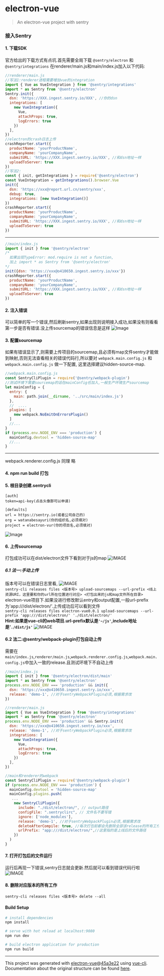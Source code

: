 # electron-vue

> An electron-vue project with sentry

### 接入Sentry
#### 1. 下载SDK
官方给出的下载方式有点坑.首先需要全局下载 `@sentry/electron` 和 `@sentry/integrations`
在renderer/main.js和main/index.js加入以下代码:
```javascript
//renderer/main.js
//写法1:renderer进程需要增加vue的integration
import { Vue as VueIntegration } from '@sentry/integrations'
import * as Sentry from '@sentry/electron'
Sentry.init({
  dsn: 'https://XXX.ingest.sentry.io/XXX', //你的dsn
  integrations: [
    new VueIntegration({
      Vue,
      attachProps: true,
      logErrors: true
    })
  ],
})
//electron的crash日志上传
crashReporter.start({
  productName: 'yourProductName',
  companyName: 'yourCompanyName',
  submitURL: 'https://XXX.ingest.sentry.io/XXX', //和dsn地址一样
  uploadToServer: true
})
//写法2:
const { init, getIntegrations } = require('@sentry/electron')
const VueIntegration = getIntegrations().browser.Vue
init({
  dsn: 'https://xxx@report.url.cn/sentry/xxx',
  debug: true,
  integrations: [new VueIntegration()]
})
crashReporter.start({
  productName: 'yourProductName',
  companyName: 'yourCompanyName',
  submitURL: 'https://XXX.ingest.sentry.io/XXX', //和dsn地址一样
  uploadToServer: true
})
```
<HR>

```js
//main/index.js
import { init } from '@sentry/electron'
/*
  如果出现TypeError: mod.require is not a function,
  加上 import * as Sentry from '@sentry/electron'
*/
init({dsn: 'https://xxx@o410650.ingest.sentry.io/xxx'})
crashReporter.start({
  productName: 'yourProductName',
  companyName: 'yourCompanyName',
  submitURL: 'https://XXX.ingest.sentry.io/XXX', //和dsn地址一样
  uploadToServer: true
})
```
#### 2. 注入错误
可以简单的写一个错误,然后刷新sentry,如果出现则说明接入成功,如果没有则看看第一步是否有错误.没上传sourcemap的错误信息是这样
![Image](img/1298220445C374BC448481A5334E88D7.jpg)
#### 3. 配置sourcemap
如果有错误显示了,则需要上传项目的sourcemap,且必须有map文件sentry才能做到映射,否则无法查看相关的错误代码行,所以要对
`webpack.main.config.js` 和 `webpack.main.config.js` 做一下配置,
这里选择建议hidden-source-map.
```javascript
//webpack.main.config.js
const SentryCliPlugin = require('@sentry/webpack-plugin')
//测试环境下需要sourcemap的话在mainConfig也加入,一般生产环境生产sourcemap
let mainConfig = {
  entry: {
    main: path.join(__dirname, '../src/main/index.js')
  },
  //  ....
  plugins: [
    new webpack.NoEmitOnErrorsPlugin()
  ]
  //...
}
if (process.env.NODE_ENV === 'production') {
  mainConfig.devtool = 'hidden-source-map'
  //...
}
```
<hr>
webpack.renderer.config.js 同理 略

#### 4. npm run build 打包
#### 5. 根目录创建.sentrycli
```
[auth]
token=api-key(点击头像那可以申请)

[defaults]
url = https://sentry.io(或者公司自己的)
org = watanabesayuri(你的组织名,必须填对)
project = electron-vur(你的项目名,必须填对)
```
![Image](img/351C60A037CB77EAA53095679195B6C4.jpg)
#### 6. 上传sourcemap
打包成功可以在dist/electron文件下看到对于js的map
![IMAGE](img/51CAE8361B7AF91A46E27AD6D7A19F41.jpg)
##### 6.1 法一:手动上传
版本号可以在错误日志里看,
![IMAGE](img/853A0C63BF6B00005A464719C94E7FF2.jpg) <br>
`sentry-cli releases files <版本号> upload-sourcemaps --url-prefix <线上资源URI，这里要和你的url所在位置进行对应> <打包出来的js和map文件所在目录>` <br>
electron-vue项目下.如果没进行修改默认entry和output配置,一般url-prefix为'app:///dist/electron/'.上传成功后可以看到文件 <br>
`sentry-cli releases files electron-vue0.0.1 upload-sourcemaps --url-prefix 'app:///dist/electron/' './dist/electron/'` <br>
**Hint:如果是vue-cli的web项目.url-prefix默认是`'~/js'`,include地址是'`./dist/js'`**
![IMAGE](img/BBF5B285855153144EC5FA13279821FF.jpg)
#### 6.2 法二:@sentry/webpack-plugin打包自动上传
需要在`main/index.js`,`renderer/main.js`,`webpack.renderer.config.js`,`webpack.main.config.js`中加入一致的release.且测试环境下不自动上传

```javascript
//main/index.js
import { init } from '@sentry/electron/dist/main'
import * as Sentry from '@sentry/electron'
process.env.NODE_ENV === 'production' && init({
  dsn: 'https://xxx@o410650.ingest.sentry.io/xxx',
  release: 'demo-1', //对于sentryWebpackPlugin必须,根据需求改
})
```
```javascript
//renderer/main.js
import { Vue as VueIntegration } from '@sentry/integrations'
import * as Sentry from '@sentry/electron'
process.env.NODE_ENV === 'production' && Sentry.init({
  dsn: 'https://xxx@o410650.ingest.sentry.io/xxx',
  release: 'demo-1', //对于sentryWebpackPlugin必须,根据需求改
  integrations: [
    new VueIntegration({
      Vue,
      attachProps: true,
      logErrors: true
    })
  ],
})
```
```javascript
//main和renderer的webpack
const SentryCliPlugin = require('@sentry/webpack-plugin')
if (process.env.NODE_ENV === 'production') {
  mainConfig.devtool = 'hidden-source-map'
  mainConfig.plugins.push(
   ...
    new SentryCliPlugin({
      include: "./dist/electron/", // output路径
      configFile: ".sentryclirc", // 文件名不要写错
      ignore: ['node_modules'],
      release: 'demo-1', //对于sentryWebpackPlugin必须,根据需求改
      deleteAfterCompile: true, //每次打包前都会先删除全部该release的所有工作,避免重复文件上传,冗余
      urlPrefix: "app:///dist/electron/",//这里指的是上线后的文件路径
    })
  )
}
```
#### 7. 打开打包后的文件运行
运行后再现一下错误,sentry日志就会更新.然后就可以看到错误代码行啦
![IMAGE](img/0292DB1C6372D900BC30A22221EAACC2.jpg)

#### 8. 删除对应版本的所有工作
`sentry-cli releases files <版本号> delete --all`

#### Build Setup 

``` bash
# install dependencies
npm install

# serve with hot reload at localhost:9080
npm run dev

# build electron application for production
npm run build


```

---

This project was generated with [electron-vue](https://github.com/SimulatedGREG/electron-vue)@[45a3e22](https://github.com/SimulatedGREG/electron-vue/tree/45a3e224e7bb8fc71909021ccfdcfec0f461f634) using [vue-cli](https://github.com/vuejs/vue-cli). Documentation about the original structure can be found [here](https://simulatedgreg.gitbooks.io/electron-vue/content/index.html).

